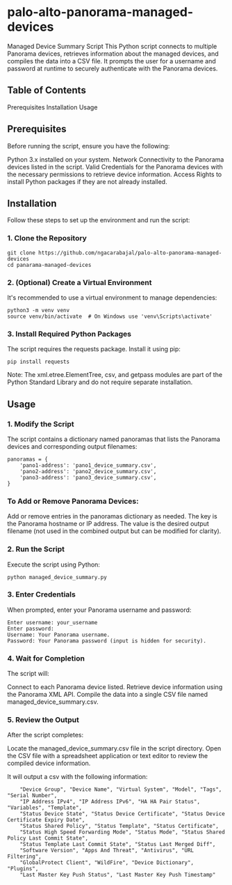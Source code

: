 # palo-alto-panorama-managed-devices

Managed Device Summary Script
This Python script connects to multiple Panorama devices, retrieves information about the managed devices, and compiles the data into a CSV file. It prompts the user for a username and password at runtime to securely authenticate with the Panorama devices.

## Table of Contents
Prerequisites
Installation
Usage

## Prerequisites

Before running the script, ensure you have the following:

Python 3.x installed on your system.
Network Connectivity to the Panorama devices listed in the script.
Valid Credentials for the Panorama devices with the necessary permissions to retrieve device information.
Access Rights to install Python packages if they are not already installed.

## Installation

Follow these steps to set up the environment and run the script:

### 1. Clone the Repository
```
git clone https://github.com/ngacarabajal/palo-alto-panorama-managed-devices
cd panarama-managed-devices
```
### 2. (Optional) Create a Virtual Environment

It's recommended to use a virtual environment to manage dependencies:
```
python3 -m venv venv
source venv/bin/activate  # On Windows use 'venv\Scripts\activate'
```
### 3. Install Required Python Packages

The script requires the requests package. Install it using pip:
```
pip install requests
```
Note: The xml.etree.ElementTree, csv, and getpass modules are part of the Python Standard Library and do not require separate installation.

## Usage
### 1. Modify the Script
The script contains a dictionary named panoramas that lists the Panorama devices and corresponding output filenames:
```
panoramas = {
    'pano1-address': 'pano1_device_summary.csv',
    'pano2-address': 'pano2_device_summary.csv',
    'pano3-address': 'pano3_device_summary.csv',
}
```
### To Add or Remove Panorama Devices:
Add or remove entries in the panoramas dictionary as needed.
The key is the Panorama hostname or IP address.
The value is the desired output filename (not used in the combined output but can be modified for clarity).
### 2. Run the Script
Execute the script using Python:
```
python managed_device_summary.py
```
### 3. Enter Credentials
When prompted, enter your Panorama username and password:
```
Enter username: your_username
Enter password:
Username: Your Panorama username.
Password: Your Panorama password (input is hidden for security).
```
### 4. Wait for Completion
The script will:

Connect to each Panorama device listed.
Retrieve device information using the Panorama XML API.
Compile the data into a single CSV file named managed_device_summary.csv.

### 5. Review the Output
After the script completes:

Locate the managed_device_summary.csv file in the script directory.
Open the CSV file with a spreadsheet application or text editor to review the compiled device information.

It will output a csv with the following information:

        "Device Group", "Device Name", "Virtual System", "Model", "Tags", "Serial Number", 
        "IP Address IPv4", "IP Address IPv6", "HA HA Pair Status", "Variables", "Template", 
        "Status Device State", "Status Device Certificate", "Status Device Certificate Expiry Date", 
        "Status Shared Policy", "Status Template", "Status Certificate", 
        "Status High Speed Forwarding Mode", "Status Mode", "Status Shared Policy Last Commit State", 
        "Status Template Last Commit State", "Status Last Merged Diff", 
        "Software Version", "Apps And Threat", "Antivirus", "URL Filtering", 
        "GlobalProtect Client", "WildFire", "Device Dictionary", "Plugins", 
        "Last Master Key Push Status", "Last Master Key Push Timestamp"
